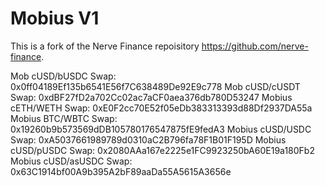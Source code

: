 # Mobius V1
This is a fork of the Nerve Finance repoisitory https://github.com/nerve-finance.

Mob cUSD/bUSDC Swap: 0x0ff04189Ef135b6541E56f7C638489De92E9c778
Mob cUSD/cUSDT Swap: 0xdBF27fD2a702Cc02ac7aCF0aea376db780D53247
Mobius cETH/WETH Swap: 0xE0F2cc70E52f05eDb383313393d88Df2937DA55a
Mobius BTC/WBTC Swap: 0x19260b9b573569dDB105780176547875fE9fedA3
Mobius cUSD/USDC Swap: 0xA5037661989789d0310aC2B796fa78F1B01F195D
Mobius cUSD/pUSDC Swap: 0x2080AAa167e2225e1FC9923250bA60E19a180Fb2
Mobius cUSD/asUSDC Swap: 0x63C1914bf00A9b395A2bF89aaDa55A5615A3656e